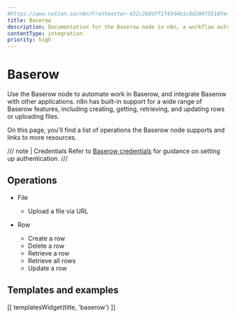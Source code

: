 ```yaml
---
#https://www.notion.so/n8n/Frontmatter-432c2b8dff1f43d4b1c8d20075510fe4
title: Baserow
description: Documentation for the Baserow node in n8n, a workflow automation platform. Includes details of operations and configuration, and links to examples and credentials information.
contentType: integration
priority: high
---
```


# Baserow

Use the Baserow node to automate work in Baserow, and integrate Baserow with other applications. n8n has built-in support for a wide range of Baserow features, including creating, getting, retrieving, and updating rows or uploading files.

On this page, you'll find a list of operations the Baserow node supports and links to more resources.

/// note | Credentials
Refer to [Baserow credentials](/integrations/builtin/credentials/baserow/) for guidance on setting up authentication. 
///

## Operations

* File
    * Upload a file via URL

* Row
    * Create a row
    * Delete a row
    * Retrieve a row
    * Retrieve all rows
    * Update a row

## Templates and examples

<!-- see https://www.notion.so/n8n/Pull-in-templates-for-the-integrations-pages-37c716837b804d30a33b47475f6e3780 -->
[[ templatesWidget(title, 'baserow') ]]
